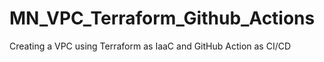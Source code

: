 # MN_VPC_Terraform_Github_Actions
Creating a VPC using Terraform as IaaC and GitHub Action as CI/CD
